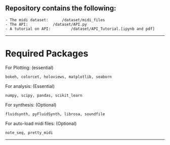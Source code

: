 ## Repository contains the following:

	- The midi dataset:		 /dataset/midi_files
	- The API: 			 /dataset/API.py
	- A tutorial on API:		 /dataset/API_Tutorial.[ipynb and pdf]


-----

# Required Packages


For Plotting: (essential)

	bokeh, colorcet, holoviews, matplotlib, seaborn



For analysis: (Essential)

	numpy, scipy, pandas, scikit_learn


For synthesis: (Optional)
	
	fluidsynth, pyFluidSynth, librosa, soundfile


For auto-load midi files: (Optional)


	note_seq, pretty_midi


---